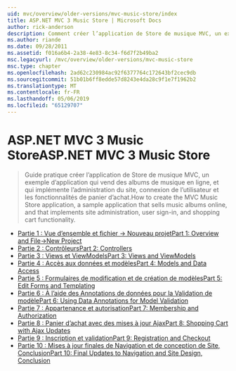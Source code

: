 ```yaml
---
uid: mvc/overview/older-versions/mvc-music-store/index
title: ASP.NET MVC 3 Music Store | Microsoft Docs
author: rick-anderson
description: Comment créer l’application de Store de musique MVC, un exemple d’application qui vend des albums de musique en ligne, et qui implémente l’administration de site, connexion de l’utilisateur, un...
ms.author: riande
ms.date: 09/28/2011
ms.assetid: f016a6b4-2a38-4e83-8c34-f6d7f2b49ba2
msc.legacyurl: /mvc/overview/older-versions/mvc-music-store
msc.type: chapter
ms.openlocfilehash: 2ad62c230984ac92f6377764c172643bf2cec9db
ms.sourcegitcommit: 51b01b6ff8edde57d8243e4da28c9f1e7f1962b2
ms.translationtype: MT
ms.contentlocale: fr-FR
ms.lasthandoff: 05/06/2019
ms.locfileid: "65129707"
---
```

# <a name="aspnet-mvc-3-music-store"></a><span data-ttu-id="23e79-103">ASP.NET MVC 3 Music Store</span><span class="sxs-lookup"><span data-stu-id="23e79-103">ASP.NET MVC 3 Music Store</span></span>

> <span data-ttu-id="23e79-104">Guide pratique créer l’application de Store de musique MVC, un exemple d’application qui vend des albums de musique en ligne, et qui implémente l’administration du site, connexion de l’utilisateur et les fonctionnalités de panier d’achat.</span><span class="sxs-lookup"><span data-stu-id="23e79-104">How to create the MVC Music Store application, a sample application that sells music albums online, and that implements site administration, user sign-in, and shopping cart functionality.</span></span>

- [<span data-ttu-id="23e79-105">Partie 1 : Vue d’ensemble et fichier -> Nouveau projet</span><span class="sxs-lookup"><span data-stu-id="23e79-105">Part 1: Overview and File->New Project</span></span>](mvc-music-store-part-1.md)
- [<span data-ttu-id="23e79-106">Partie 2 : Contrôleurs</span><span class="sxs-lookup"><span data-stu-id="23e79-106">Part 2: Controllers</span></span>](mvc-music-store-part-2.md)
- [<span data-ttu-id="23e79-107">Partie 3 : Views et ViewModels</span><span class="sxs-lookup"><span data-stu-id="23e79-107">Part 3: Views and ViewModels</span></span>](mvc-music-store-part-3.md)
- [<span data-ttu-id="23e79-108">Partie 4 : Accès aux données et modèles</span><span class="sxs-lookup"><span data-stu-id="23e79-108">Part 4: Models and Data Access</span></span>](mvc-music-store-part-4.md)
- [<span data-ttu-id="23e79-109">Partie 5 : Formulaires de modification et de création de modèles</span><span class="sxs-lookup"><span data-stu-id="23e79-109">Part 5: Edit Forms and Templating</span></span>](mvc-music-store-part-5.md)
- [<span data-ttu-id="23e79-110">Partie 6 : À l’aide des Annotations de données pour la Validation de modèle</span><span class="sxs-lookup"><span data-stu-id="23e79-110">Part 6: Using Data Annotations for Model Validation</span></span>](mvc-music-store-part-6.md)
- [<span data-ttu-id="23e79-111">Partie 7 : Appartenance et autorisation</span><span class="sxs-lookup"><span data-stu-id="23e79-111">Part 7: Membership and Authorization</span></span>](mvc-music-store-part-7.md)
- [<span data-ttu-id="23e79-112">Partie 8 : Panier d’achat avec des mises à jour Ajax</span><span class="sxs-lookup"><span data-stu-id="23e79-112">Part 8: Shopping Cart with Ajax Updates</span></span>](mvc-music-store-part-8.md)
- [<span data-ttu-id="23e79-113">Partie 9 : Inscription et validation</span><span class="sxs-lookup"><span data-stu-id="23e79-113">Part 9: Registration and Checkout</span></span>](mvc-music-store-part-9.md)
- [<span data-ttu-id="23e79-114">Partie 10 : Mises à jour finales de Navigation et de conception de Site, Conclusion</span><span class="sxs-lookup"><span data-stu-id="23e79-114">Part 10: Final Updates to Navigation and Site Design, Conclusion</span></span>](mvc-music-store-part-10.md)
